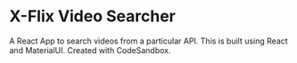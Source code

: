 # X-Flix Video Searcher

A React App to search videos from a particular API.
This is built using React and MaterialUI.
Created with CodeSandbox.
